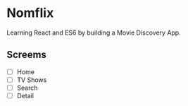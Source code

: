 # Nomflix

Learning React and ES6 by building a Movie Discovery App.

## Screems

- [ ] Home
- [ ] TV Shows
- [ ] Search
- [ ] Detail

